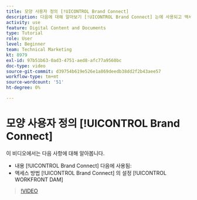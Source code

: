 ```yaml
---
title: 모양 사용자 정의 [!UICONTROL Brand Connect]
description: 다음에 대해 알아보기 [!UICONTROL Brand Connect] 는에 사용되고 액세스 방법은 입니다. [!UICONTROL Brand Connect] 의 설정 [!UICONTROL WORKFRONT DAM].
activity: use
feature: Digital Content and Documents
type: Tutorial
role: User
level: Beginner
team: Technical Marketing
kt: 8979
exl-id: 97b51b63-0ad3-4751-aed8-afc77a9560bc
doc-type: video
source-git-commit: d39754b619e526e1a869deedb38dd2f2b43aee57
workflow-type: tm+mt
source-wordcount: '51'
ht-degree: 0%

---
```


# 모양 사용자 정의 [!UICONTROL Brand Connect]

이 비디오에서는 다음 사항에 대해 알아봅니다.

* 내용 [!UICONTROL Brand Connect] 다음에 사용됨:
* 액세스 방법 [!UICONTROL Brand Connect] 의 설정 [!UICONTROL WORKFRONT DAM]

>[!VIDEO](https://video.tv.adobe.com/v/335241/?quality=12)
